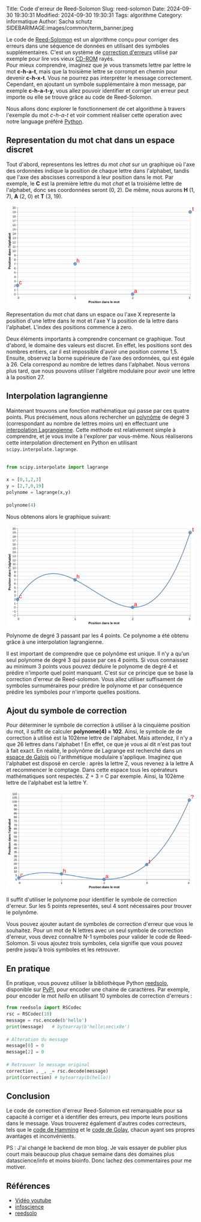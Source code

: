 Title: Code d'erreur de Reed-Solomon 
Slug: reed-solomon
Date: 2024-09-30 19:30:31
Modified: 2024-09-30 19:30:31
Tags: algorithme
Category: informatique
Author: Sacha schutz
SIDEBARIMAGE:images/common/term_banner.jpeg

Le code de [Reed-Solomon](https://fr.wikipedia.org/wiki/Code_de_Reed-Solomon) est un algorithme conçu pour corriger des erreurs dans une séquence de données en utilisant des symboles supplémentaires. C'est un système de [correction d'erreurs](https://fr.wikipedia.org/wiki/Code_correcteur) utilisé par exemple pour lire vos vieux [CD-ROM](https://en.wikipedia.org/wiki/Cross-interleaved_Reed%E2%80%93Solomon_coding) rayés.    
Pour mieux comprendre, imaginez que je vous transmets lettre par lettre le mot **c-h-a-t**, mais que la troisième lettre se corrompt en chemin pour devenir **c-h-x-t**. Vous ne pourrez pas interpréter le message correctement. Cependant, en ajoutant un symbole supplémentaire à mon message, par exemple **c-h-a-t-y**, vous allez pouvoir identifier et corriger un erreur peut importe ou elle se trouve grâce au code de Reed-Solomon.

Nous allons donc explorer le fonctionnement de cet algorithme à travers l'exemple du mot *c-h-a-t* et voir comment réaliser cette operation avec notre language préféré [Python](https://www.python.org/).
 
## Representation du mot chat dans un espace discret

Tout d'abord, representons les lettres du mot *chat* sur un graphique où l'axe des ordonnées indique la position de chaque lettre dans l'alphabet, tandis que l'axe des abscisses correspond à leur position dans le mot. Par exemple, le **C** est la première lettre du mot *chat* et la troisième lettre de l'alphabet, donc ses coordonnées seront (0, 2). De même, nous aurons **H** (1, 7), **A** (2, 0) et **T** (3, 19).

<div class="figure">
<img src="images/reed_solomon/graph1.png">     
<div class="legend">

Representation du mot chat dans un espace ou l'axe X represente la position d'une lettre dans le mot
et l'axe Y la position de la lettre dans l'alphabet. L'index des positions commence à zero.

</div>
</div>


Deux éléments importants à comprendre concernant ce graphique. Tout d'abord, le domaine des valeurs est discret. En effet, les positions sont des nombres entiers, car il est impossible d'avoir une position comme 1,5.
Ensuite, observez la borne supérieure de l'axe des ordonnées, qui est égale à 26. Cela correspond au nombre de lettres dans l'alphabet. Nous verrons plus tard, que nous pouvons utiliser l'algèbre modulaire pour avoir une lettre à la position 27.


## Interpolation lagrangienne
Maintenant trouvons une fonction mathématique qui passe par ces quatre points. Plus précisément, nous allons rechercher un [polynôme](https://fr.wikipedia.org/wiki/Polyn%C3%B4me) de degré 3 (correspondant au nombre de lettres moins un) en effectuant une [interpolation Lagrangienne](https://fr.wikipedia.org/wiki/Interpolation_lagrangienne).
Cette méthode est relativement simple à comprendre, et je vous invite à l'explorer par vous-même. Nous réaliserons cette interpolation directement en Python en utilisant ```scipy.interpolate.lagrange```.

```python

from scipy.interpolate import lagrange

x = [0,1,2,3]
y = [2,7,0,19]
polynome = lagrange(x,y)

polynome(4)  

```

Nous obtenons alors le graphique suivant:


<div class="figure">
<img src="images/reed_solomon/graph2.png">     
<div class="legend">

Polynome de degré 3 passant par les 4 points. Ce polynome a été obtenu grâce à une interpolation lagrangienne.

</div>
</div>


Il est important de comprendre que ce polynôme est unique. Il n'y a qu'un seul polynome de degré 3 qui 
passe par ces 4 points. Si vous connaissez au minimum 3 points vous pouvez déduire le polynome de degré 4 et prédire n'importe
quel point manquant. C'est sur ce principe que se base la correction d'erreur de Reed-solomon. Vous allez utiliser suffisament de symboles surnuméraires pour prédire le polynome et par conséquence prédire les symboles pour n'importe quelles positions.


## Ajout du symbole de correction

Pour déterminer le symbole de correction à utiliser à la cinquième position du mot, il suffit de calculer 
**polynome(4) = 102**. Ainsi, le symbole de de correction à utilisé est la 102ème lettre de l'alphabet. Mais attendez, il n'y a que 26 lettres dans l'alphabet ! En effet, ce que je vous ai dit n'est pas tout à fait exact. En réalité, le polynôme de Lagrange est recherché dans un [espace de Galois](https://fr.wikipedia.org/wiki/Groupe_de_Galois) où l'arithmétique modulaire s'applique. Imaginez que l'alphabet est disposé en cercle : après la lettre Z, vous revenez à la lettre A et recommencer le comptage. Dans cette espace tous les opérateurs mathématiques sont respectés. Z + 3 = C par exemple. Ainsi, la 102ème lettre de l'alphabet est la lettre Y.    


<div class="figure">
<img src="images/reed_solomon/graph3.png">     
<div class="legend">

Il suffit d'utiliser le polynome pour identifier le symbole de correction d'erreur.
Sur les 5 points representés, seul 4 sont nécessaires pour trouver le polynôme.

</div>
</div>

Vous pouvez ajouter autant de symboles de correction d'erreur que vous le souhaitez. Pour un mot de N lettres avec un seul symbole de correction d'erreur, vous devez connaître N-1 symboles pour valider le code de Reed-Solomon. Si vous ajoutez trois symboles, cela signifie que vous pouvez perdre jusqu'à trois symboles et les retrouver. 

## En pratique 
En pratique, vous pouvez utiliser la bibliothèque Python [reedsolo](https://github.com/tomerfiliba-org/reedsolomon), disponible sur [PyPI](https://pypi.org/project/reedsolo/), pour encoder une chaine de caractères. Par exemple, pour encoder le mot *hello* en utilisant 10 symboles de correction d'erreurs :

```python
from reedsolo import RSCodec
rsc = RSCodec(10)
message = rsc.encode(b'hello')  
print(message)   # bytearray(b'hello\xec\x8e')

# Alteration du message 
message[0] = 0
message[2] = 0 

# Retrouver le message original 
correction , _, _= rsc.decode(message)
print(correction) # bytearray(b(hello))
```
 
## Conclusion 
Le code de correction d'erreur Reed-Solomon est remarquable pour sa capacité à corriger et à identifier des erreurs, peu importe leurs positions dans le message. Vous trouverez également d'autres codes correcteurs, tels que le [code de Hamming](https://fr.wikipedia.org/wiki/Code_de_Hamming) et le [code de Golay](https://fr.wikipedia.org/wiki/Code_de_Golay), chacun ayant ses propres avantages et inconvénients.

PS : J'ai changé le backend de mon blog. Je vais essayer de publier plus court mais beaucoup plus chaque semaine dans des domaines plus datascience/info et moins bioinfo. Donc lachez des commentaires pour me motiver. 


## Références  
- [ Vidéo youtube ](https://www.youtube.com/watch?v=1pQJkt7-R4Q&themeRefresh=1)
- [infoscience](https://infoscience.epfl.ch/server/api/core/bitstreams/238e2ed1-6e61-4a8f-8454-82a08557316d/content)
- [reedsolo](https://github.com/tomerfiliba-org/reedsolomon)